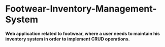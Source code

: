 # Footwear-Inventory-Management-System

**Web application related to footwear, where a user needs to maintain his inventory system in order to implement CRUD operations.**
